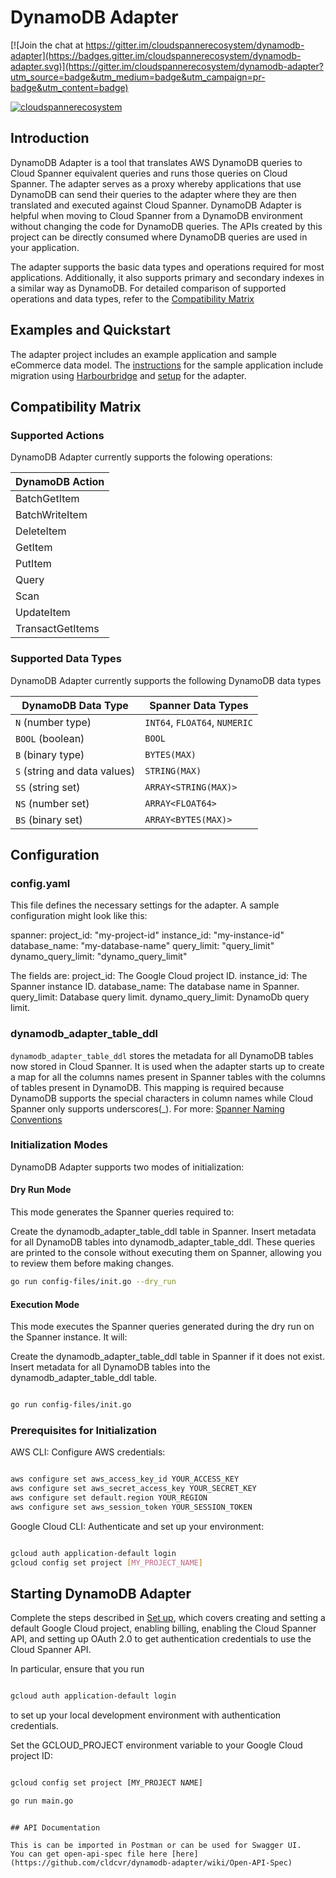 # DynamoDB Adapter

[![Join the chat at
https://gitter.im/cloudspannerecosystem/dynamodb-adapter](https://badges.gitter.im/cloudspannerecosystem/dynamodb-adapter.svg)](https://gitter.im/cloudspannerecosystem/dynamodb-adapter?utm_source=badge&utm_medium=badge&utm_campaign=pr-badge&utm_content=badge)

[![cloudspannerecosystem](https://circleci.com/gh/cloudspannerecosystem/dynamodb-adapter.svg?style=svg)](https://circleci.com/gh/cloudspannerecosystem/dynamodb-adapter)

## Introduction

DynamoDB Adapter is a tool that translates AWS DynamoDB queries to Cloud
Spanner equivalent queries and runs those queries on Cloud Spanner. The
adapter serves as a proxy whereby applications that use DynamoDB can send their
queries to the adapter where they are then translated and executed against
Cloud Spanner. DynamoDB Adapter is helpful when moving to Cloud Spanner from
a DynamoDB environment without changing the code for DynamoDB queries. The APIs
created by this project can be directly consumed where DynamoDB queries are
used in your application.

The adapter supports the basic data types and operations required for most
applications.  Additionally, it also supports primary and secondary indexes in
a similar way as DynamoDB. For detailed comparison of supported operations and
data types, refer to the [Compatibility Matrix](#compatibility_matrix)

## Examples and Quickstart

The adapter project includes an example application and sample eCommerce
data model. The [instructions](./examples/README.md) for the sample
application include migration using [Harbourbridge](https://github.com/cloudspannerecosystem/harbourbridge)
and [setup](./examples/README.md#initialize_the_adapter_configuration) for
the adapter.

## Compatibility Matrix

### Supported Actions

DynamoDB Adapter currently supports the folowing operations:

| DynamoDB Action |
|----------------|
| BatchGetItem |
| BatchWriteItem |
| DeleteItem |
| GetItem |
| PutItem |
| Query |
| Scan |
| UpdateItem |
| TransactGetItems |

### Supported Data Types

DynamoDB Adapter currently supports the following DynamoDB data types

| DynamoDB Data Type            | Spanner Data Types |
| ------------------------------| ------------------ |
| `N` (number type)             | `INT64`, `FLOAT64`, `NUMERIC` |
| `BOOL` (boolean)              | `BOOL` |
| `B` (binary type)             | `BYTES(MAX)` |
| `S` (string and data values)  | `STRING(MAX)` |
| `SS` (string set)             | `ARRAY<STRING(MAX)>` |
| `NS` (number set)             | `ARRAY<FLOAT64>` |
| `BS` (binary set)             | `ARRAY<BYTES(MAX)>` |

## Configuration

### config.yaml

This file defines the necessary settings for the adapter.
A sample configuration might look like this:

spanner:
        project_id: "my-project-id"
        instance_id: "my-instance-id"
        database_name: "my-database-name"
        query_limit: "query_limit"
        dynamo_query_limit: "dynamo_query_limit"

The fields are:
project_id: The Google Cloud project ID.
instance_id: The Spanner instance ID.
database_name: The database name in Spanner.
query_limit: Database query limit.
dynamo_query_limit: DynamoDb query limit.

### dynamodb_adapter_table_ddl

`dynamodb_adapter_table_ddl` stores the metadata for all DynamoDB tables now
stored in Cloud Spanner. It is used when the adapter starts up to create a map
for all the columns names present in Spanner tables with the columns of tables
present in DynamoDB. This mapping is required because DynamoDB supports the
special characters in column names while Cloud Spanner only supports
underscores(_). For more: [Spanner Naming Conventions](https://cloud.google.com/spanner/docs/data-definition-language#naming_conventions)

### Initialization Modes

DynamoDB Adapter supports two modes of initialization:

#### Dry Run Mode

This mode generates the Spanner queries required to:

Create the dynamodb_adapter_table_ddl table in Spanner.
Insert metadata for all DynamoDB tables into dynamodb_adapter_table_ddl.
These queries are printed to the console without executing them on Spanner,
allowing you to review them before making changes.

```sh
go run config-files/init.go --dry_run
```

#### Execution Mode

This mode executes the Spanner queries generated
during the dry run on the Spanner instance. It will:

Create the dynamodb_adapter_table_ddl table in Spanner if it does not exist.
Insert metadata for all DynamoDB tables into the dynamodb_adapter_table_ddl table.

```sh

go run config-files/init.go

```

### Prerequisites for Initialization

AWS CLI:
Configure AWS credentials:

```sh

aws configure set aws_access_key_id YOUR_ACCESS_KEY
aws configure set aws_secret_access_key YOUR_SECRET_KEY
aws configure set default.region YOUR_REGION
aws configure set aws_session_token YOUR_SESSION_TOKEN

```

Google Cloud CLI:
Authenticate and set up your environment:

```sh

gcloud auth application-default login
gcloud config set project [MY_PROJECT_NAME]

```

## Starting DynamoDB Adapter

Complete the steps described in
[Set up](https://cloud.google.com/spanner/docs/getting-started/set-up), which
covers creating and setting a default Google Cloud project, enabling billing,
enabling the Cloud Spanner API, and setting up OAuth 2.0 to get authentication
credentials to use the Cloud Spanner API.

In particular, ensure that you run

```sh

gcloud auth application-default login

```

to set up your local development environment with authentication credentials.

Set the GCLOUD_PROJECT environment variable to your Google Cloud project ID:

```sh

gcloud config set project [MY_PROJECT NAME]

```

```sh
go run main.go

```

```

## API Documentation

This is can be imported in Postman or can be used for Swagger UI.
You can get open-api-spec file here [here](https://github.com/cldcvr/dynamodb-adapter/wiki/Open-API-Spec)
